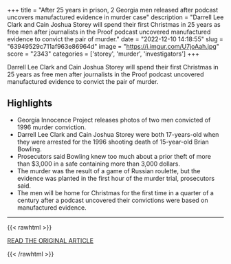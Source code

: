 +++
title = "After 25 years in prison, 2 Georgia men released after podcast uncovers manufactured evidence in murder case"
description = "Darrell Lee Clark and Cain Joshua Storey will spend their first Christmas in 25 years as free men after journalists in the Proof podcast uncovered manufactured evidence to convict the pair of murder."
date = "2022-12-10 14:18:55"
slug = "63949529c711af963e86964d"
image = "https://i.imgur.com/U7joAah.jpg"
score = "2343"
categories = ['storey', 'murder', 'investigators']
+++

Darrell Lee Clark and Cain Joshua Storey will spend their first Christmas in 25 years as free men after journalists in the Proof podcast uncovered manufactured evidence to convict the pair of murder.

## Highlights

- Georgia Innocence Project releases photos of two men convicted of 1996 murder conviction.
- Darrell Lee Clark and Cain Joshua Storey were both 17-years-old when they were arrested for the 1996 shooting death of 15-year-old Brian Bowling.
- Prosecutors said Bowling knew too much about a prior theft of more than $3,000 in a safe containing more than 3,000 dollars.
- The murder was the result of a game of Russian roulette, but the evidence was planted in the first hour of the murder trial, prosecutors said.
- The men will be home for Christmas for the first time in a quarter of a century after a podcast uncovered their convictions were based on manufactured evidence.

---

{{< rawhtml >}}
  <p class="article-category">
    <a target="_blank" href="https://www.fox5atlanta.com/news/floyd-county-men-freed-wrongful-conviction-russian-roulette-murder-proof-podcast">READ THE ORIGINAL ARTICLE</a>
  </p>
{{< /rawhtml >}}
